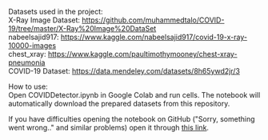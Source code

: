 Datasets used in the project:  
  X-Ray Image Dataset: https://github.com/muhammedtalo/COVID-19/tree/master/X-Ray%20Image%20DataSet  
  nabeelsajid917: https://www.kaggle.com/nabeelsajid917/covid-19-x-ray-10000-images  
  chest_xray: https://www.kaggle.com/paultimothymooney/chest-xray-pneumonia  
  COVID-19 Dataset: https://data.mendeley.com/datasets/8h65ywd2jr/3  

How to use:  
  Open COVIDDetector.ipynb in Google Colab and run cells. The notebook will automatically download the prepared datasets from this repository.   
  
If you have difficulties opening the notebook on GitHub ("Sorry, something went wrong.." and similar problems) open it through [this link](https://nbviewer.jupyter.org/github/SonOf1998/COVID-19_detection_in_lungs/blob/main/COVIDDetector.ipynb).
